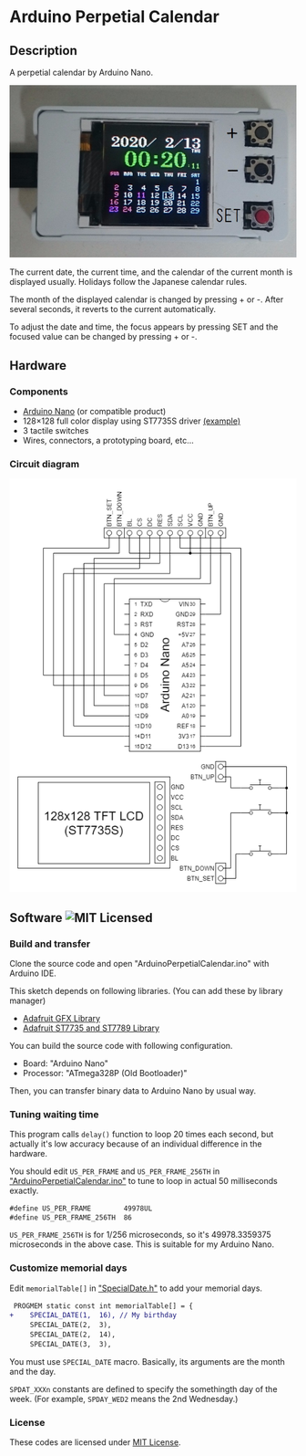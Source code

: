# Arduino Perpetial Calendar

## Description

A perpetial calendar by Arduino Nano.

![Picture](etc/picture.jpg)

The current date, the current time, and the calendar of the current month is displayed usually. Holidays follow the Japanese calendar rules.

The month of the displayed calendar is changed by pressing + or -. After several seconds, it reverts to the current automatically.

To adjust the date and time, the focus appears by pressing SET and the focused value can be changed by pressing + or -.

## Hardware

### Components

* [Arduino Nano](https://store.arduino.cc/usa/arduino-nano) (or compatible product)
* 128&times;128 full color display using ST7735S driver [(example)](https://www.tindie.com/products/joylife/144-128x128-full-color-tft-lcd-display-module/)
* 3 tactile switches
* Wires, connectors, a prototyping board, etc...

### Circuit diagram

![Circuit diagram](etc/circuit.png)

## Software ![MIT Licensed](https://img.shields.io/badge/license-MIT-blue.svg)

### Build and transfer

Clone the source code and open "ArduinoPerpetialCalendar.ino" with Arduino IDE.

This sketch depends on following libraries. (You can add these by library manager)

* [Adafruit GFX Library](https://github.com/adafruit/Adafruit-GFX-Library)
* [Adafruit ST7735 and ST7789 Library](https://github.com/adafruit/Adafruit-ST7735-Library)

You can build the source code with following configuration.

* Board: "Arduino Nano"
* Processor: "ATmega328P (Old Bootloader)"

Then, you can transfer binary data to Arduino Nano by usual way.

### Tuning waiting time

This program calls `delay()` function to loop 20 times each second, but actually it's low accuracy because of an individual difference in the hardware.

You should edit `US_PER_FRAME` and `US_PER_FRAME_256TH` in ["ArduinoPerpetialCalendar.ino"](ArduinoPerpetialCalendar.ino#L24-L25) to tune to loop in actual 50 milliseconds exactly.

```
#define US_PER_FRAME        49978UL
#define US_PER_FRAME_256TH  86
```

`US_PER_FRAME_256TH` is for 1/256 microseconds, so it's 49978.3359375‬ microseconds in the above case. This is suitable for my Arduino Nano.

### Customize memorial days

Edit `memorialTable[]` in ["SpecialDate.h"](SpecialDate.h#L35-L47) to add your memorial days.

```diff
 PROGMEM static const int memorialTable[] = {
+    SPECIAL_DATE(1,  16), // My birthday
     SPECIAL_DATE(2,  3),
     SPECIAL_DATE(2,  14),
     SPECIAL_DATE(3,  3),
```

You must use `SPECIAL_DATE` macro. Basically, its arguments are the month and the day.

`SPDAT_XXXn` constants are defined to specify the somethingth day of the week. (For example, `SPDAY_WED2` means the 2nd Wednesday.)

### License

These codes are licensed under [MIT License](LICENSE).
